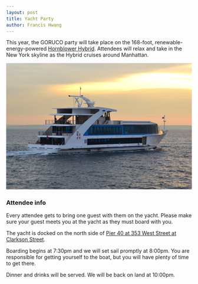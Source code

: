 ```yaml
---
layout: post
title: Yacht Party
author: Francis Hwang
---
```


This year, the GORUCO party will take place on the 168-foot,
renewable-energy-powered [Hornblower
Hybrid](http://www.hornblower.com/port/yacht/ny+33). Attendees will relax and
take in the New York skyline as the Hybrid cruises around Manhattan.

![partay](/images/hybrid.jpg)

### Attendee info

Every attendee gets to bring one guest with them on the yacht. Please
make sure your guest meets you at the yacht as they must board with you.

The yacht is docked on the north side of [Pier 40 at 353 West Street at
Clarkson Street](http://goo.gl/maps/PWmh).

Boarding begins at 7:30pm and we will set sail promptly at 8:00pm. You
are responsible for getting yourself to the boat, but you will have
plenty of time to get there.

Dinner and drinks will be served. We will be back on land at 10:00pm.
